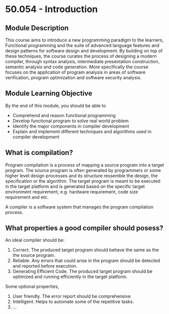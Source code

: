 # 50.054 - Introduction

## Module Description

This course aims to introduce a new programming paradigm to the learners, Functional programming and the suite of advanced language features and design patterns for software design and development. By building on top of these techniques, the course curates the process of designing a modern compiler, through syntax analysis, intermediate presentation construction, semantic analysis and code generation. More specifically the course focuses on the application of program analysis in areas of software verification, program optimization and software security analysis.

## Module Learning Objective

By the end of this module, you should be able to

* Comprehend and reason functional programming
* Develop functional program to solve real world problem
* Identify the major components in compiler development
* Explain and implement different techniques and algorithms used in compiler development

## What is compilation?

Program compilation is a process of mapping a source program into a target program. The source program is often generated by programmers or some higher level design processes and its structure ressemble the design, the specification or the algorithm.
The target program is meant to be executed in the target platform and is generated based on the specific target environment requirement, e.g. hardware requirement, code size requirement and etc.

A compiler is a software system that manages the program compilation process.

## What properties a good compiler should posess?

An ideal compiler should be:

1. Correct. The produced target program should behave the same as the the source program.
1. Reliable. Any errors that could arise in the program should be detected and reported before execution.
1. Generating Efficient Code. The produced target program should be optimized and running efficiently in the target platform.

Some optional properties,

1. User friendly. The error report should be comprehensive.
1. Intelligent. Helps to automate some of the repetitive tasks.
1. ...
